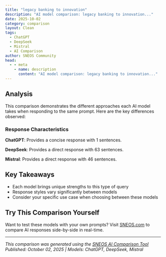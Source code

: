 ```yaml
---
title: "legacy banking to innovation"
description: "AI model comparison: legacy banking to innovation..."
date: 2025-10-02
category: comparison
layout: Clean
tags:
  - ChatGPT
  - DeepSeek
  - Mistral
  - AI Comparison
author: SNEOS Community
head:
  - - meta
    - name: description
      content: "AI model comparison: legacy banking to innovation..."
---
```


<ChatComparison
  title="legacy banking to innovation"
  prompt="legacy banking to innovation"
  :responses='{
    "ChatGPT": "Error calling OpenAI API.",
    "DeepSeek": "Of course. The journey from legacy banking to innovation is one of the most critical and challenging transformations happening in the global economy. It\u0027s a shift from a \u0022brick-and-mortar\u0022 mindset to a \u0022digital-first\u0022 one.\n\nHere\u2019s a breakdown of the situation, the catalysts for change, the path to innovation, and the key challenges.\n\n### The Legacy Banking World: The \u0022Old Guard\u0022\n\nLegacy banking is characterized by:\n\n*   **Monolithic Core Systems:** Built on decades-old mainframe technology (like COBOL) that is stable but incredibly rigid, slow to change, and expensive to maintain.\n*   **Siloed Operations:** Departments (loans, deposits, cards) operate independently with little data sharing, leading to a fragmented customer experience.\n*   **Product-Centric Approach:** Banks built products (a checking account, a mortgage) and expected customers to adapt to them.\n*   **Regulatory Hurdles:** Heavy, complex regulation made compliance a primary focus, often stifling agility.\n*   **In-Person, Paper-Based Processes:** The branch was the center of the universe, relying on physical paperwork and manual underwriting.\n*   **Risk Aversion:** A culture of \u0022if it isn\u0027t broken, don\u0027t fix it\u0022 prevailed, prioritizing stability over experimentation.\n\n### The Catalysts for Change: Why Innovation is No Longer Optional\n\nSeveral powerful forces have forced legacy banks to evolve:\n\n1.  **Fintech Disruption:** Agile startups began targeting the most profitable parts of the banking value chain with superior user experiences.\n    *   **Payments:** PayPal, Square, Stripe.\n    *   **Lending:** LendingClub, Funding Circle.\n    *   **Personal Finance:** Mint, Robinhood.\n2.  **Changing Customer Expectations:** Customers, accustomed to the seamless experiences of Amazon, Google, and Uber, now demand the same from their bank: 24/7 access, instant service, and personalization.\n3.  **Technology Advancements:** Cloud computing, AI/ML, Open APIs, and blockchain created new possibilities that legacy systems couldn\u0027t support.\n4.  **Regulatory Push (Open Banking):** Regulations like PSD2 in Europe forced banks to open up their customer data (with consent) to third-party providers, breaking their monopoly on customer relationships.\n\n### The Path to Innovation: How Legacy Banks are Adapting\n\nBanks are pursuing innovation through a multi-pronged strategy:\n\n#### 1. Modernizing the Core\nThis is the most difficult but essential step.\n*   **Core Transformation:** A full \u0022rip-and-replace\u0022 of the legacy core with a modern, cloud-native core banking system (e.g., Mambu, Thought Machine). This is high-risk and high-cost.\n*   **API-Led Architecture (\u0022Wrap and Renew\u0022):** A more common approach. Banks build a layer of modern APIs on top of their legacy core. This allows them to connect to new fintech services and build new digital products *without* immediately replacing the old system.\n\n#### 2. Partnering with and Acquiring Fintechs\nInstead of just competing, banks are now collaborating.\n*   **Partnerships:** A bank might partner with a fintech for a specific service, like using Plaid for account verification or a robo-advisor for wealth management.\n*   **Venture Arms \u0026 Investments:** Many large banks have CVC (Corporate Venture Capital) arms to invest in promising fintech startups.\n*   **Acquisitions:** Buying a fintech outright to quickly gain its technology and talent (e.g., JPMorgan Chase acquiring WePay).\n\n#### 3. Building In-House Innovation Labs\nBanks create separate, agile units with their own culture and processes to experiment, prototype, and launch new digital products away from the bureaucracy of the main organization.\n\n#### 4. Embracing Key Technologies\n*   **AI \u0026 Machine Learning:** For fraud detection, hyper-personalized offers, and automated customer service (chatbots).\n*   **Cloud Computing:** For scalability, cost-efficiency, and the ability to deploy new features rapidly.\n*   **Blockchain \u0026 DLT:** Primarily for cross-border payments, trade finance, and digital identity.\n*   **Data Analytics:** To gain a 360-degree view of the customer and make data-driven decisions.\n\n#### 5. Fostering a Cultural Shift\nThis is often the biggest hurdle. It involves:\n*   **Becoming Customer-Centric:** Shifting focus from selling products to solving customer problems.\n*   **Embracing Agile Methodologies:** Moving from multi-year project cycles to two-week \u0022sprints.\u0022\n*   **Tolerating (Intelligent) Failure:** Creating an environment where calculated risks and experimentation are encouraged.\n\n### Key Challenges on the Road to Innovation\n\n*   **Technical Debt:** The immense cost and complexity of maintaining and integrating with legacy systems.\n*   **Cultural Resistance:** Employees and management accustomed to the old ways can resist new, agile, and collaborative methods.\n*   **Cybersecurity:** A larger digital footprint creates more attack vectors, requiring robust security.\n*   **Talent Gap:** Banks struggle to attract and retain tech talent who often prefer the culture of startups or big tech.\n*   **Regulatory Compliance:** Innovating while navigating a complex and evolving regulatory landscape is a constant tightrope walk.\n\n### Real-World Examples of Success\n\n*   **JPMorgan Chase:** Heavily invested in its own digital retail bank (Finn, later integrated), its mobile app, and blockchain initiatives (JPM Coin). They have a massive tech budget and a strong innovation lab.\n*   **Goldman Sachs:** Launched **Marcus**, a fully digital consumer bank, from the ground up, successfully capturing a significant share of the online savings and personal loan market.\n*   **DBS Bank (Singapore):** Often hailed as the \u0022world\u0027s best digital bank.\u0022 They underwent a massive, successful core systems transformation and embedded themselves into the daily lives of customers through digital ecosystems.\n\n### Conclusion\n\nThe transition from legacy banking to innovation is not a destination but a continuous journey. The most successful banks are becoming **\u0022platforms\u0022** rather than just providers. They are leveraging their trust, regulatory expertise, and large customer bases and combining them with the agility, technology, and customer-centricity of the fintech world.\n\nThe future belongs to those who can balance the **stability and trust of a legacy institution** with the **speed and innovation of a tech company.**",
    "Mistral": "Transitioning from legacy banking to innovation involves a significant shift in mindset, technology, and operational processes. Here are some key steps and considerations for this transformation:\n\n### 1. **Assess Current State**\n   - **Inventory Systems:** Identify and document all existing systems, processes, and technologies.\n   - **Customer Needs:** Understand current customer needs and pain points.\n   - **Regulatory Compliance:** Ensure that all current operations comply with regulatory requirements.\n\n### 2. **Define Objectives**\n   - **Strategic Goals:** Set clear, measurable goals for innovation, such as improving customer experience, reducing operational costs, or enhancing security.\n   - **KPIs:** Establish key performance indicators (KPIs) to track progress.\n\n### 3. **Technology Upgrade**\n   - **Core Banking Systems:** Modernize core banking systems to support real-time processing, scalability, and flexibility.\n   - **Cloud Adoption:** Consider migrating to cloud-based solutions for better scalability, cost efficiency, and access to advanced technologies.\n   - **APIs and Integration:** Implement APIs to enable seamless integration with third-party services and fintech solutions.\n\n### 4. **Customer-Centric Approach**\n   - **User Experience (UX):** Focus on improving the user experience through intuitive interfaces, personalized services, and seamless interactions.\n   - **Omnichannel Strategy:** Ensure a consistent experience across all channels, including mobile, web, and in-branch.\n\n### 5. **Data and Analytics**\n   - **Data Management:** Implement robust data management practices to ensure data quality, security, and compliance.\n   - **Analytics:** Use advanced analytics and machine learning to gain insights into customer behavior, risk management, and operational efficiency.\n\n### 6. **Security and Compliance**\n   - **Cybersecurity:** Strengthen cybersecurity measures to protect against threats and ensure data integrity.\n   - **Regulatory Compliance:** Stay updated with regulatory changes and ensure compliance with all relevant laws and standards.\n\n### 7. **Partnerships and Collaboration**\n   - **Fintech Partnerships:** Collaborate with fintech companies to leverage their innovative solutions and technologies.\n   - **Ecosystem Development:** Build an ecosystem of partners, including technology providers, service providers, and other financial institutions.\n\n### 8. **Innovation Culture**\n   - **Employee Training:** Invest in training and development programs to upskill employees and foster a culture of innovation.\n   - **Innovation Labs:** Establish innovation labs or centers of excellence to experiment with new technologies and solutions.\n\n### 9. **Agile Methodologies**\n   - **Agile Development:** Adopt agile development methodologies to accelerate the development and deployment of new products and services.\n   - **Continuous Improvement:** Implement a continuous improvement process to iteratively enhance existing solutions.\n\n### 10. **Customer Feedback**\n   - **Feedback Loops:** Establish mechanisms to collect and analyze customer feedback to drive continuous improvement.\n   - **Beta Testing:** Use beta testing to gather insights from a select group of users before a full-scale launch.\n\n### 11. **Sustainability**\n   - **Green Banking:** Incorporate sustainability practices into banking operations, such as green financing and eco-friendly processes.\n   - **ESG Compliance:** Ensure compliance with Environmental, Social, and Governance (ESG) standards.\n\n### 12. **Risk Management**\n   - **Risk Assessment:** Conduct thorough risk assessments to identify potential risks associated with new technologies and processes.\n   - **Mitigation Strategies:** Develop and implement risk mitigation strategies to manage identified risks.\n\n### 13. **Communication and Change Management**\n   - **Stakeholder Communication:** Keep all stakeholders informed about the changes and their benefits.\n   - **Change Management:** Implement a structured change management process to ensure a smooth transition.\n\n### 14. **Measurement and Evaluation**\n   - **Performance Tracking:** Regularly track and evaluate performance against the defined KPIs.\n   - **Adjustments:** Make necessary adjustments based on performance data and feedback.\n\nBy following these steps, legacy banks can successfully transition to a more innovative and agile model, better equipped to meet the evolving needs of customers and stay competitive in the rapidly changing financial landscape."
  }'
  published-date="14:04"
/>

## Analysis

This comparison demonstrates the different approaches each AI model takes when responding to the same prompt. Here are the key differences observed:

### Response Characteristics

**ChatGPT**: Provides a concise response with 1 sentences. 

**DeepSeek**: Provides a direct response with 63 sentences. 

**Mistral**: Provides a direct response with 46 sentences. 

## Key Takeaways

- Each model brings unique strengths to this type of query
- Response styles vary significantly between models
- Consider your specific use case when choosing between these models

## Try This Comparison Yourself

Want to test these models with your own prompts? Visit [SNEOS.com](https://sneos.com) to compare AI responses side-by-side in real-time.

---

*This comparison was generated using the [SNEOS AI Comparison Tool](https://sneos.com)*
*Published: October 02, 2025 | Models: ChatGPT, DeepSeek, Mistral*
